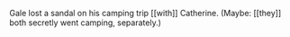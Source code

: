 Gale lost a sandal on his camping trip [[with]] Catherine.
(Maybe: [[they]] both secretly went camping, separately.)